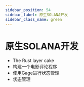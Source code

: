 ```yaml
---
sidebar_position: 54
sidebar_label: 原生SOLANA开发
sidebar_class_name: green
---
```


# 原生SOLANA开发

- The Rust layer cake
- 构建一个电影评论程序
- 使用Gage进行状态管理
- 状态管理
